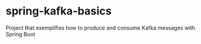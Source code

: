 # spring-kafka-basics
Project that exemplifies how to produce and consume Kafka messages with Spring Boot
